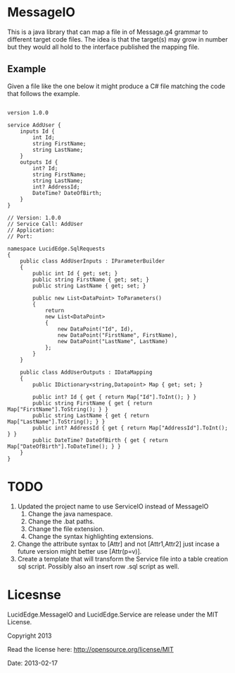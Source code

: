 # MessageIO

This is a java library that can map a file in of Message.g4 grammar to different target
code files.  The idea is that the target(s) may grow in number but they would all hold
to the interface published the mapping file.

## Example

Given a file like the one below it might produce a C# file matching the code that follows
the example.

```CSharp

version 1.0.0

service AddUser {
	inputs Id {
		int Id;
		string FirstName;
		string LastName;
	}
	outputs Id {
		int? Id;
		string FirstName;
		string LastName;
		int? AddressId;
		DateTime? DateOfBirth;
	}
}

```

```CSharp
// Version: 1.0.0
// Service Call: AddUser
// Application: 
// Port: 

namespace LucidEdge.SqlRequests
{
	public class AddUserInputs : IParameterBuilder
	{
		public int Id { get; set; }
		public string FirstName { get; set; }
		public string LastName { get; set; }

		public new List<DataPoint> ToParameters()
		{
			return
			new List<DataPoint>
			{
				new DataPoint("Id", Id),
				new DataPoint("FirstName", FirstName),
				new DataPoint("LastName", LastName)
			};
		}
	}

	public class AddUserOutputs : IDataMapping
	{
		public IDictionary<string,Datapoint> Map { get; set; }

		public int? Id { get { return Map["Id"].ToInt(); } }
		public string FirstName { get { return Map["FirstName"].ToString(); } }
		public string LastName { get { return Map["LastName"].ToString(); } }
		public int? AddressId { get { return Map["AddressId"].ToInt(); } }
		public DateTime? DateOfBirth { get { return Map["DateOfBirth"].ToDateTime(); } }
	}
}
```

# TODO

1. Updated the project name to use ServiceIO instead of MessageIO
	1. Change the java namespace.
	1. Change the .bat paths.
	1. Change the file extension.
	1. Change the syntax highlighting extensions.
1. Change the attribute syntax to [Attr] and not [Attr1,Attr2] just incase
a future version might better use [Attr(p=v)].
1. Create a template that will transform the Service file into a table creation sql script.  Possibly also an insert row .sql script as well.

# Licesnse

LucidEdge.MessageIO and LucidEdge.Service are release under the MIT License.

Copyright 2013

Read the license here: http://opensource.org/license/MIT

Date: 2013-02-17
